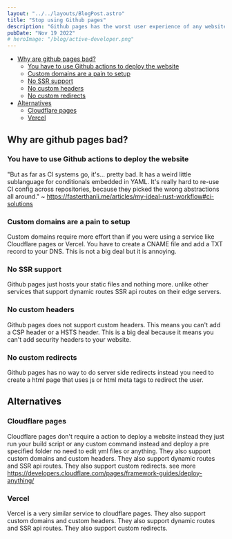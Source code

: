 ```yaml
---
layout: "../../layouts/BlogPost.astro"
title: "Stop using Github pages"
description: "Github pages has the worst user experience of any website hosting out there. I will show you why and what alternatives you can consider"
pubDate: "Nov 19 2022"
# heroImage: "/blog/active-developer.png"
---
```


- [Why are github pages bad?](#why-are-github-pages-bad)
  - [You have to use Github actions to deploy the website](#you-have-to-use-github-actions-to-deploy-the-website)
  - [Custom domains are a pain to setup](#custom-domains-are-a-pain-to-setup)
  - [No SSR support](#no-ssr-support)
  - [No custom headers](#no-custom-headers)
  - [No custom redirects](#no-custom-redirects)
- [Alternatives](#alternatives)
  - [Cloudflare pages](#cloudflare-pages)
  - [Vercel](#vercel)

## Why are github pages bad?

### You have to use Github actions to deploy the website

"But as far as CI systems go, it's... pretty bad. It has a weird little sublanguage for conditionals embedded in YAML. It's really hard to re-use CI config across repositories, because they picked the wrong abstractions all around." ~ <https://fasterthanli.me/articles/my-ideal-rust-workflow#ci-solutions>

### Custom domains are a pain to setup

Custom domains require more effort than if you were using a service like Cloudflare pages or Vercel. You have to create a CNAME file and add a TXT record to your DNS. This is not a big deal but it is annoying.

### No SSR support

Github pages just hosts your static files and nothing more. unlike other services that support dynamic routes SSR api routes on their edge servers.

### No custom headers

Github pages does not support custom headers. This means you can't add a CSP header or a HSTS header. This is a big deal because it means you can't add security headers to your website.

### No custom redirects

Github pages has no way to do server side redirects instead you need to create a html page that uses js or html meta tags to redirect the user.

## Alternatives

### Cloudflare pages

Cloudflare pages don't require a action to deploy a website instead they just run your build script or any custom command instead and deploy a pre specified folder no need to edit yml files or anything. They also support custom domains and custom headers. They also support dynamic routes and SSR api routes. They also support custom redirects. see more <https://developers.cloudflare.com/pages/framework-guides/deploy-anything/>

### Vercel

Vercel is a very similar service to cloudflare pages. They also support custom domains and custom headers. They also support dynamic routes and SSR api routes. They also support custom redirects.
